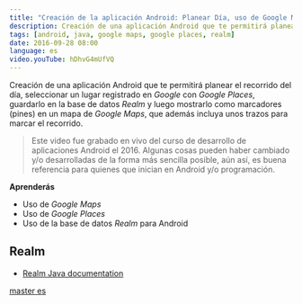 ```yaml
---
title: "Creación de la aplicación Android: Planear Día, uso de Google Maps, Google Places y Realm"
description: Creación de una aplicación Android que te permitirá planear el recorrido del día, seleccionar un lugar registrado en Google con Google Places, guardarlo en la base de datos Realm.
tags: [android, java, google maps, google places, realm]
date: 2016-09-28 08:00
language: es
video.youTube: hDhvG4mUfVQ
---
```


Creación de una aplicación Android que te permitirá planear el recorrido del día, seleccionar un lugar registrado en _Google_ con _Google Places_, guardarlo en la base de datos _Realm_ y luego mostrarlo como marcadores (pines) en un mapa de _Google Maps_, que además incluya unos trazos para marcar el recorrido.

> Este video fue grabado en vivo del curso de desarrollo de aplicaciones Android el 2016. Algunas cosas pueden haber cambiado y/o desarrolladas de la forma más sencilla posible, aún así, es buena referencia para quienes que inician en Android y/o programación.

__Aprenderás__

* Uso de _Google Maps_
* Uso de _Google Places_
* Uso de la base de datos _Realm_ para Android

## Realm

* [Realm Java documentation](https://realm.io/docs/java/6.0.2/)

[master es](https://github.com/alvareztech/PlanearDiaApp)
